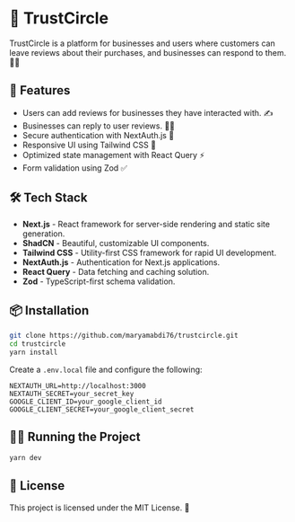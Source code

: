 # 🌟 TrustCircle

TrustCircle is a platform for businesses and users where customers can leave reviews about their purchases, and businesses can respond to them. 🏪💬

## 🚀 Features
- Users can add reviews for businesses they have interacted with. ✍️
- Businesses can reply to user reviews. 🏢💬
- Secure authentication with NextAuth.js 🔐
- Responsive UI using Tailwind CSS 🎨
- Optimized state management with React Query ⚡
- Form validation using Zod ✅

## 🛠️ Tech Stack
- **Next.js** - React framework for server-side rendering and static site generation.
- **ShadCN** - Beautiful, customizable UI components.
- **Tailwind CSS** - Utility-first CSS framework for rapid UI development.
- **NextAuth.js** - Authentication for Next.js applications.
- **React Query** - Data fetching and caching solution.
- **Zod** - TypeScript-first schema validation.

## 📦 Installation
```bash
git clone https://github.com/maryamabdi76/trustcircle.git
cd trustcircle
yarn install
```
Create a `.env.local` file and configure the following:
```env
NEXTAUTH_URL=http://localhost:3000
NEXTAUTH_SECRET=your_secret_key
GOOGLE_CLIENT_ID=your_google_client_id
GOOGLE_CLIENT_SECRET=your_google_client_secret
```

## 🏃‍♂️ Running the Project
```bash
yarn dev
```

## 📜 License
This project is licensed under the MIT License. 📝

